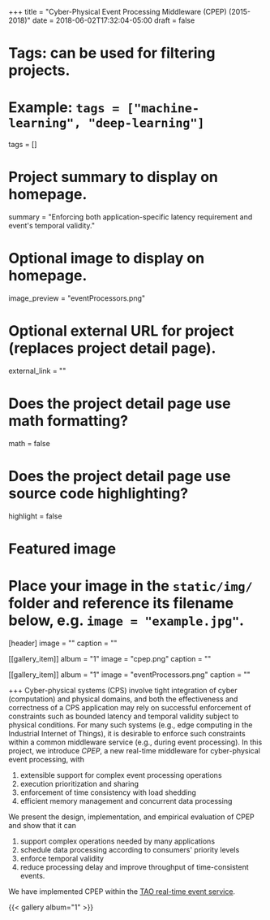 +++
title = "Cyber-Physical Event Processing Middleware (CPEP) (2015-2018)"
date = 2018-06-02T17:32:04-05:00
draft = false

# Tags: can be used for filtering projects.
# Example: `tags = ["machine-learning", "deep-learning"]`
tags = []

# Project summary to display on homepage.
summary = "Enforcing both application-specific latency requirement and event's temporal validity."

# Optional image to display on homepage.
image_preview = "eventProcessors.png"

# Optional external URL for project (replaces project detail page).
external_link = ""

# Does the project detail page use math formatting?
math = false

# Does the project detail page use source code highlighting?
highlight = false

# Featured image
# Place your image in the `static/img/` folder and reference its filename below, e.g. `image = "example.jpg"`.
[header]
image = ""
caption = ""

[[gallery_item]]
album = "1"
image = "cpep.png"
caption = ""

[[gallery_item]]
album = "1"
image = "eventProcessors.png"
caption = ""


+++
Cyber-physical systems (CPS) involve tight integration of cyber (computation) and physical domains, and both the effectiveness and correctness of a CPS application may rely on successful enforcement of constraints such as bounded latency and temporal validity subject to physical conditions. For many such systems (e.g., edge computing in the Industrial Internet of Things), it is desirable to enforce such constraints within a common middleware service (e.g., during event processing). In this project, we introduce *CPEP*, a new real-time middleware for cyber-physical event processing, with

1. extensible support for complex event processing operations
2. execution prioritization and sharing
3. enforcement of time consistency with load shedding
4. efficient memory management and concurrent data processing

We present the design, implementation, and empirical evaluation of CPEP and show that it can

1. support complex operations needed by many applications
2. schedule data processing according to consumers' priority levels
3. enforce temporal validity
4. reduce processing delay and improve throughput of time-consistent events.

We have implemented CPEP within the [TAO real-time event service](http://www.dre.vanderbilt.edu/~schmidt/TAO.html).

{{< gallery album="1" >}}


